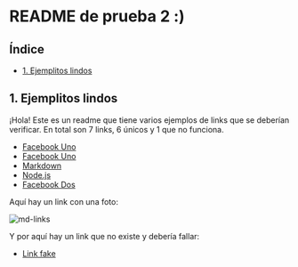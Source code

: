 # README de prueba 2 :)

## Índice

* [1. Ejemplitos lindos](#1-ejemplitos-lindos)

## 1. Ejemplitos lindos

¡Hola! Este es un readme que tiene varios ejemplos de links que se deberían verificar. En total son 7 links, 6 únicos y 1 que no funciona.

* [Facebook Uno](www.facebook.com)
* [Facebook Uno](www.facebook.com)
* [Markdown](https://es.wikipedia.org/wiki/Markdown)
* [Node.js](https://nodejs.org/es/)
* [Facebook Dos](www.facebook.com)

Aquí hay un link con una foto:

![md-links](https://user-images.githubusercontent.com/110297/42118443-b7a5f1f0-7bc8-11e8-96ad-9cc5593715a6.jpg)

Y por aquí hay un link que no existe y debería fallar:

* [Link fake](https://platzi.com/clases/progrbasica/)

